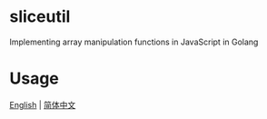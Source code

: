 # sliceutil

Implementing array manipulation functions in JavaScript in Golang

# Usage

[English](./doc/EN.md) | [简体中文](./doc/CN.md)